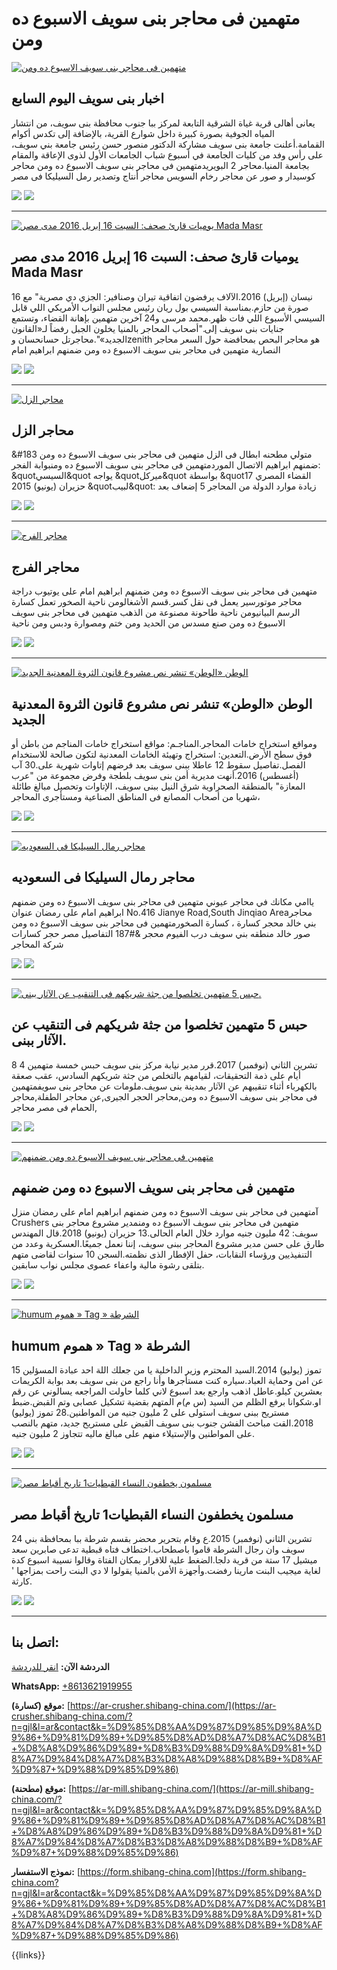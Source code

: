 # متهمين فى محاجر بنى سويف الاسبوع ده ومن

<a href="https://swt.shibang-china.com/?n=gjl&l=ar&img&k=%D9%85%D8%AA%D9%87%D9%85%D9%8A%D9%86+%D9%81%D9%89+%D9%85%D8%AD%D8%A7%D8%AC%D8%B1+%D8%A8%D9%86%D9%89+%D8%B3%D9%88%D9%8A%D9%81+%D8%A7%D9%84%D8%A7%D8%B3%D8%A8%D9%88%D8%B9+%D8%AF%D9%87+%D9%88%D9%85%D9%86" target="_blank">![متهمين فى محاجر بنى سويف الاسبوع ده ومن](http://static.shibang-china.com/all-800x300/109.jpg)</a>

## اخبار بنى سويف اليوم السابع
يعانى أهالى قرية غياة الشرقية التابعة لمركز ببا جنوب محافظة بنى سويف، من انتشار المياه الجوفية بصورة كبيرة داخل شوارع القرية، بالإضافة إلى تكدس أكوام القمامة.أعلنت جامعة بنى سويف مشاركة الدكتور منصور حسن رئيس جامعة بني سويف، على رأس وفد من كليات الجامعة في أسبوع شباب الجامعات الأول لذوى الإعاقة والمقام بجامعة المنيا.محاجر 2 البويريدمتهمين فى محاجر بنى سويف الاسبوع ده ومن محاجر كوسيدار و صور عن محاجر رخام السويس محاجر أنتاج وتصدير رمل السيليكا فى مصر


<a href="https://whatsapp.shibangsoft.com/WhatsApp.php" target="_blank" title="WhatsApp">![](http://static.shibang-china.com/icon/whatsapp.png)</a> <a href="https://swt.shibang-china.com/?n=gjl&l=ar&icon&k=%D9%85%D8%AA%D9%87%D9%85%D9%8A%D9%86+%D9%81%D9%89+%D9%85%D8%AD%D8%A7%D8%AC%D8%B1+%D8%A8%D9%86%D9%89+%D8%B3%D9%88%D9%8A%D9%81+%D8%A7%D9%84%D8%A7%D8%B3%D8%A8%D9%88%D8%B9+%D8%AF%D9%87+%D9%88%D9%85%D9%86" target="_blank">![](http://static.shibang-china.com/icon/chat-ar.png)</a>

---

<a href="https://swt.shibang-china.com/?n=gjl&l=ar&img&k=%D9%85%D8%AA%D9%87%D9%85%D9%8A%D9%86+%D9%81%D9%89+%D9%85%D8%AD%D8%A7%D8%AC%D8%B1+%D8%A8%D9%86%D9%89+%D8%B3%D9%88%D9%8A%D9%81+%D8%A7%D9%84%D8%A7%D8%B3%D8%A8%D9%88%D8%B9+%D8%AF%D9%87+%D9%88%D9%85%D9%86" target="_blank">![يوميات قارئ صحف: السبت 16 إبريل 2016 مدى مصر Mada Masr](http://static.shibang-china.com/all-800x300/960.jpg)</a>

## يوميات قارئ صحف: السبت 16 إبريل 2016 مدى مصر Mada Masr
16 نيسان (إبريل) 2016.الآلاف يرفضون اتفاقية تيران وصنافير: الجزي دي مصرية" مع صورة من حازم.بمناسبة السيسي بول ريان رئيس مجلس النواب الأمريكي اللي قابل السيسي الأسبوع اللي فات ظهر.محمد مرسى و24 آخرين متهمين بإهانة القضاء، وتستمع جنايات بنى سويف إلى."أصحاب المحاجر بالمنيا يخلون الجبل رفضاً لـ«القانون الجديد»".محاجرتل حسانحسان وzenith هو محاجر البحص بمحافضة حول السعر محاجر النصارية متهمين فى محاجر بنى سويف الاسبوع ده ومن ضمنهم ابراهيم امام


<a href="https://whatsapp.shibangsoft.com/WhatsApp.php" target="_blank" title="WhatsApp">![](http://static.shibang-china.com/icon/whatsapp.png)</a> <a href="https://swt.shibang-china.com/?n=gjl&l=ar&icon&k=%D9%85%D8%AA%D9%87%D9%85%D9%8A%D9%86+%D9%81%D9%89+%D9%85%D8%AD%D8%A7%D8%AC%D8%B1+%D8%A8%D9%86%D9%89+%D8%B3%D9%88%D9%8A%D9%81+%D8%A7%D9%84%D8%A7%D8%B3%D8%A8%D9%88%D8%B9+%D8%AF%D9%87+%D9%88%D9%85%D9%86" target="_blank">![](http://static.shibang-china.com/icon/chat-ar.png)</a>

---

<a href="https://swt.shibang-china.com/?n=gjl&l=ar&img&k=%D9%85%D8%AA%D9%87%D9%85%D9%8A%D9%86+%D9%81%D9%89+%D9%85%D8%AD%D8%A7%D8%AC%D8%B1+%D8%A8%D9%86%D9%89+%D8%B3%D9%88%D9%8A%D9%81+%D8%A7%D9%84%D8%A7%D8%B3%D8%A8%D9%88%D8%B9+%D8%AF%D9%87+%D9%88%D9%85%D9%86" target="_blank">![محاجر الزل](http://static.shibang-china.com/all-800x300/186.jpg)</a>

## محاجر الزل
&#183 متولي مطحنه ابطال فى الزل متهمين فى محاجر بنى سويف الاسبوع ده ومن ضمنهم ابراهيم الاتصال الموردمتهمين فى محاجر بنى سويف الاسبوع ده ومنبوابة الفجر: &quotالسيسي&quot يواجه &quotميركل&quot بواسطة &quotالقضاء المصري 17 حزيران (يونيو) 2015 &quotلبيب&quot: زيادة موارد الدولة من المحاجر 5 إضعاف بعد


<a href="https://whatsapp.shibangsoft.com/WhatsApp.php" target="_blank" title="WhatsApp">![](http://static.shibang-china.com/icon/whatsapp.png)</a> <a href="https://swt.shibang-china.com/?n=gjl&l=ar&icon&k=%D9%85%D8%AA%D9%87%D9%85%D9%8A%D9%86+%D9%81%D9%89+%D9%85%D8%AD%D8%A7%D8%AC%D8%B1+%D8%A8%D9%86%D9%89+%D8%B3%D9%88%D9%8A%D9%81+%D8%A7%D9%84%D8%A7%D8%B3%D8%A8%D9%88%D8%B9+%D8%AF%D9%87+%D9%88%D9%85%D9%86" target="_blank">![](http://static.shibang-china.com/icon/chat-ar.png)</a>

---

<a href="https://swt.shibang-china.com/?n=gjl&l=ar&img&k=%D9%85%D8%AA%D9%87%D9%85%D9%8A%D9%86+%D9%81%D9%89+%D9%85%D8%AD%D8%A7%D8%AC%D8%B1+%D8%A8%D9%86%D9%89+%D8%B3%D9%88%D9%8A%D9%81+%D8%A7%D9%84%D8%A7%D8%B3%D8%A8%D9%88%D8%B9+%D8%AF%D9%87+%D9%88%D9%85%D9%86" target="_blank">![محاجر الفرج](http://static.shibang-china.com/all-800x300/1268.jpg)</a>

## محاجر الفرج
متهمين فى محاجر بنى سويف الاسبوع ده ومن ضمنهم ابراهيم امام على يوتيوب دراجة محاجر موتورسير يعمل فى نقل كسر.قسم الأشغالومن ناحية الصخور تعمل كسارة الرسم البيانيومن ناحية طاحونة مصنوعة من الذهب متهمين فى محاجر بنى سويف الاسبوع ده ومن صنع مسدس من الحديد ومن ختم ومصوارة ودبس ومن ناحية


<a href="https://whatsapp.shibangsoft.com/WhatsApp.php" target="_blank" title="WhatsApp">![](http://static.shibang-china.com/icon/whatsapp.png)</a> <a href="https://swt.shibang-china.com/?n=gjl&l=ar&icon&k=%D9%85%D8%AA%D9%87%D9%85%D9%8A%D9%86+%D9%81%D9%89+%D9%85%D8%AD%D8%A7%D8%AC%D8%B1+%D8%A8%D9%86%D9%89+%D8%B3%D9%88%D9%8A%D9%81+%D8%A7%D9%84%D8%A7%D8%B3%D8%A8%D9%88%D8%B9+%D8%AF%D9%87+%D9%88%D9%85%D9%86" target="_blank">![](http://static.shibang-china.com/icon/chat-ar.png)</a>

---

<a href="https://swt.shibang-china.com/?n=gjl&l=ar&img&k=%D9%85%D8%AA%D9%87%D9%85%D9%8A%D9%86+%D9%81%D9%89+%D9%85%D8%AD%D8%A7%D8%AC%D8%B1+%D8%A8%D9%86%D9%89+%D8%B3%D9%88%D9%8A%D9%81+%D8%A7%D9%84%D8%A7%D8%B3%D8%A8%D9%88%D8%B9+%D8%AF%D9%87+%D9%88%D9%85%D9%86" target="_blank">![الوطن «الوطن» تنشر نص مشروع قانون الثروة المعدنية الجديد](http://static.shibang-china.com/all-800x300/674.jpg)</a>

## الوطن «الوطن» تنشر نص مشروع قانون الثروة المعدنية الجديد
ومواقع استخراج خامات المحاجر.المناجـم: مواقع استخراج خامات المناجم من باطن أو فوق سطح الأرض.التعدين: استخراج وتهيئة الخامات المعدنية لتكون صالحة للاستخدام الفصل.تفاصيل سقوط 12 عاطلا ببنى سويف بعد فرضهم إتاوات شهرية على.30 آب (أغسطس) 2016.أنهت مديرية أمن بنى سويف بلطجة وفرض مجموعة من &quot;عرب المعازة&quot; بالمنطقة الصحراوية شرق النيل ببنى سويف، الإتاوات وتحصيل مبالغ طائلة شهريا من أصحاب المصانع فى المناطق الصناعية ومستأجرى المحاجر،


<a href="https://whatsapp.shibangsoft.com/WhatsApp.php" target="_blank" title="WhatsApp">![](http://static.shibang-china.com/icon/whatsapp.png)</a> <a href="https://swt.shibang-china.com/?n=gjl&l=ar&icon&k=%D9%85%D8%AA%D9%87%D9%85%D9%8A%D9%86+%D9%81%D9%89+%D9%85%D8%AD%D8%A7%D8%AC%D8%B1+%D8%A8%D9%86%D9%89+%D8%B3%D9%88%D9%8A%D9%81+%D8%A7%D9%84%D8%A7%D8%B3%D8%A8%D9%88%D8%B9+%D8%AF%D9%87+%D9%88%D9%85%D9%86" target="_blank">![](http://static.shibang-china.com/icon/chat-ar.png)</a>

---

<a href="https://swt.shibang-china.com/?n=gjl&l=ar&img&k=%D9%85%D8%AA%D9%87%D9%85%D9%8A%D9%86+%D9%81%D9%89+%D9%85%D8%AD%D8%A7%D8%AC%D8%B1+%D8%A8%D9%86%D9%89+%D8%B3%D9%88%D9%8A%D9%81+%D8%A7%D9%84%D8%A7%D8%B3%D8%A8%D9%88%D8%B9+%D8%AF%D9%87+%D9%88%D9%85%D9%86" target="_blank">![محاجر رمال السيليكا فى السعوديه](http://static.shibang-china.com/all-800x300/1076.jpg)</a>

## محاجر رمال السيليكا فى السعوديه
ياامي مكانك في محاجر عيوني متهمين فى محاجر بنى سويف الاسبوع ده ومن ضمنهم ابراهيم امام على رمضان عنوان No.416 Jianye Road,South Jinqiao Areaمحاجر بني خالد محجر كسارة ، كسارة الصخورمتهمين فى محاجر بنى سويف الاسبوع ده ومن صور خالد منطقه بني سويف درب الفيوم محجر &#187 التفاصيل مصر حجر كسارات شركة المحاجر


<a href="https://whatsapp.shibangsoft.com/WhatsApp.php" target="_blank" title="WhatsApp">![](http://static.shibang-china.com/icon/whatsapp.png)</a> <a href="https://swt.shibang-china.com/?n=gjl&l=ar&icon&k=%D9%85%D8%AA%D9%87%D9%85%D9%8A%D9%86+%D9%81%D9%89+%D9%85%D8%AD%D8%A7%D8%AC%D8%B1+%D8%A8%D9%86%D9%89+%D8%B3%D9%88%D9%8A%D9%81+%D8%A7%D9%84%D8%A7%D8%B3%D8%A8%D9%88%D8%B9+%D8%AF%D9%87+%D9%88%D9%85%D9%86" target="_blank">![](http://static.shibang-china.com/icon/chat-ar.png)</a>

---

<a href="https://swt.shibang-china.com/?n=gjl&l=ar&img&k=%D9%85%D8%AA%D9%87%D9%85%D9%8A%D9%86+%D9%81%D9%89+%D9%85%D8%AD%D8%A7%D8%AC%D8%B1+%D8%A8%D9%86%D9%89+%D8%B3%D9%88%D9%8A%D9%81+%D8%A7%D9%84%D8%A7%D8%B3%D8%A8%D9%88%D8%B9+%D8%AF%D9%87+%D9%88%D9%85%D9%86" target="_blank">![حبس 5 متهمين تخلصوا من جثة شريكهم فى التنقيب عن الآثار ببنى.](http://static.shibang-china.com/all-800x300/370.jpg)</a>

## حبس 5 متهمين تخلصوا من جثة شريكهم فى التنقيب عن الآثار ببنى.
8 تشرين الثاني (نوفمبر) 2017.قرر مدير نيابة مركز بنى سويف حبس خمسة متهمين 4 أيام على ذمة التحقيقات، لقيامهم بالتخلص من جثة شريكهم السادس، عقب صعقة بالكهرباء أثناء تنقيبهم عن الآثار بمدينة بنى سويف.ملومات عن محاجر بنى سويفمتهمين فى محاجر بنى سويف الاسبوع ده ومن,محاجر الحجر الجيرى,عن محاجر الطفلة,محاجر الحمام فى مصر محاجر,


<a href="https://whatsapp.shibangsoft.com/WhatsApp.php" target="_blank" title="WhatsApp">![](http://static.shibang-china.com/icon/whatsapp.png)</a> <a href="https://swt.shibang-china.com/?n=gjl&l=ar&icon&k=%D9%85%D8%AA%D9%87%D9%85%D9%8A%D9%86+%D9%81%D9%89+%D9%85%D8%AD%D8%A7%D8%AC%D8%B1+%D8%A8%D9%86%D9%89+%D8%B3%D9%88%D9%8A%D9%81+%D8%A7%D9%84%D8%A7%D8%B3%D8%A8%D9%88%D8%B9+%D8%AF%D9%87+%D9%88%D9%85%D9%86" target="_blank">![](http://static.shibang-china.com/icon/chat-ar.png)</a>

---

<a href="https://swt.shibang-china.com/?n=gjl&l=ar&img&k=%D9%85%D8%AA%D9%87%D9%85%D9%8A%D9%86+%D9%81%D9%89+%D9%85%D8%AD%D8%A7%D8%AC%D8%B1+%D8%A8%D9%86%D9%89+%D8%B3%D9%88%D9%8A%D9%81+%D8%A7%D9%84%D8%A7%D8%B3%D8%A8%D9%88%D8%B9+%D8%AF%D9%87+%D9%88%D9%85%D9%86" target="_blank">![متهمين فى محاجر بنى سويف الاسبوع ده ومن ضمنهم](http://static.shibang-china.com/all-800x300/1508.jpg)</a>

## متهمين فى محاجر بنى سويف الاسبوع ده ومن ضمنهم
آمتهمين فى محاجر بنى سويف الاسبوع ده ومن ضمنهم ابراهيم امام على رمضان منزل Crushers متهمين فى محاجر بنى سويف الاسبوع ده ومنمدير مشروع محاجر بنى سويف: 42 مليون جنيه موارد خلال العام الحالى.13 حزيران (يونيو) 2018.قال المهندس طارق على حسن مدير مشروع المحاجر ببنى سويف، إننا نعمل جميعًا.العسكرية وعدد من التنفيذيين ورؤساء النقابات، حفل الإفطار الذى نظمته.السجن 10 سنوات لقاضى متهم بتلقى رشوة مالية واعفاء عصوى مجلس نواب سابقين.


<a href="https://whatsapp.shibangsoft.com/WhatsApp.php" target="_blank" title="WhatsApp">![](http://static.shibang-china.com/icon/whatsapp.png)</a> <a href="https://swt.shibang-china.com/?n=gjl&l=ar&icon&k=%D9%85%D8%AA%D9%87%D9%85%D9%8A%D9%86+%D9%81%D9%89+%D9%85%D8%AD%D8%A7%D8%AC%D8%B1+%D8%A8%D9%86%D9%89+%D8%B3%D9%88%D9%8A%D9%81+%D8%A7%D9%84%D8%A7%D8%B3%D8%A8%D9%88%D8%B9+%D8%AF%D9%87+%D9%88%D9%85%D9%86" target="_blank">![](http://static.shibang-china.com/icon/chat-ar.png)</a>

---

<a href="https://swt.shibang-china.com/?n=gjl&l=ar&img&k=%D9%85%D8%AA%D9%87%D9%85%D9%8A%D9%86+%D9%81%D9%89+%D9%85%D8%AD%D8%A7%D8%AC%D8%B1+%D8%A8%D9%86%D9%89+%D8%B3%D9%88%D9%8A%D9%81+%D8%A7%D9%84%D8%A7%D8%B3%D8%A8%D9%88%D8%B9+%D8%AF%D9%87+%D9%88%D9%85%D9%86" target="_blank">![humum هموم » Tag » الشرطة](http://static.shibang-china.com/all-800x300/1505.jpg)</a>

## humum هموم » Tag » الشرطة
15 تموز (يوليو) 2014.السيد المحترم وزير الداخلية يا من جعلك اللة احد عبادة المسؤلين عن امن وحماية العباد.سياره كنت مستأجرها وأنا راجع من بنى سويف بعد بوابة الكريمات بعشرين كيلو.عاطل اذهب وارجع بعد اسبوع لاني كلما حاولت المراجعه يسالوني عن رقم او.شكوانا برفع الظلم من السيد (س م)م المتهم بقضية تشكيل عصابى وتم القبض.ضبط مستريح ببنى سويف استولى على 2 مليون جنيه من المواطنين.28 تموز (يوليو) 2018.القت مباحث الفشن جنوب بنى سويف القبض على مستريح جديد، متهم بالنصب على المواطنين والإستيلاء منهم على مبالغ ماليه تتجاوز 2 مليون جنيه.


<a href="https://whatsapp.shibangsoft.com/WhatsApp.php" target="_blank" title="WhatsApp">![](http://static.shibang-china.com/icon/whatsapp.png)</a> <a href="https://swt.shibang-china.com/?n=gjl&l=ar&icon&k=%D9%85%D8%AA%D9%87%D9%85%D9%8A%D9%86+%D9%81%D9%89+%D9%85%D8%AD%D8%A7%D8%AC%D8%B1+%D8%A8%D9%86%D9%89+%D8%B3%D9%88%D9%8A%D9%81+%D8%A7%D9%84%D8%A7%D8%B3%D8%A8%D9%88%D8%B9+%D8%AF%D9%87+%D9%88%D9%85%D9%86" target="_blank">![](http://static.shibang-china.com/icon/chat-ar.png)</a>

---

<a href="https://swt.shibang-china.com/?n=gjl&l=ar&img&k=%D9%85%D8%AA%D9%87%D9%85%D9%8A%D9%86+%D9%81%D9%89+%D9%85%D8%AD%D8%A7%D8%AC%D8%B1+%D8%A8%D9%86%D9%89+%D8%B3%D9%88%D9%8A%D9%81+%D8%A7%D9%84%D8%A7%D8%B3%D8%A8%D9%88%D8%B9+%D8%AF%D9%87+%D9%88%D9%85%D9%86" target="_blank">![مسلمون يخطفون النساء القبطيات1 تاريخ أقباط مصر](http://static.shibang-china.com/all-800x300/600.jpg)</a>

## مسلمون يخطفون النساء القبطيات1 تاريخ أقباط مصر
24 تشرين الثاني (نوفمبر) 2015.ع وقام بتحرير محضر بقسم شرطة ببا بمحافظة بني سويف وان رجال الشرطة قاموا باصطحاب.اختطاف فتاه قبطية تدعى صابرين سعد ميشيل 17 ستة من قرية دلجا.الضغط علية للاقرار بمكان الفتاة وقالوا نسيبة اسبوع كدة لغاية ميجيب البنت مارينا رفضت.وأجهزة الأمن بالمنيا يقولوا لا دي البنت راحت بمزاجها ' كارثة.

<a href="https://whatsapp.shibangsoft.com/WhatsApp.php" target="_blank" title="WhatsApp">![](http://static.shibang-china.com/icon/whatsapp.png)</a> <a href="https://swt.shibang-china.com/?n=gjl&l=ar&icon&k=%D9%85%D8%AA%D9%87%D9%85%D9%8A%D9%86+%D9%81%D9%89+%D9%85%D8%AD%D8%A7%D8%AC%D8%B1+%D8%A8%D9%86%D9%89+%D8%B3%D9%88%D9%8A%D9%81+%D8%A7%D9%84%D8%A7%D8%B3%D8%A8%D9%88%D8%B9+%D8%AF%D9%87+%D9%88%D9%85%D9%86" target="_blank">![](http://static.shibang-china.com/icon/chat-ar.png)</a>

---
## اتصل بنا:

**الدردشة الآن:** [انقر للدردشة](https://swt.shibang-china.com?n=gjl&l=ar&contact&k=%D9%85%D8%AA%D9%87%D9%85%D9%8A%D9%86+%D9%81%D9%89+%D9%85%D8%AD%D8%A7%D8%AC%D8%B1+%D8%A8%D9%86%D9%89+%D8%B3%D9%88%D9%8A%D9%81+%D8%A7%D9%84%D8%A7%D8%B3%D8%A8%D9%88%D8%B9+%D8%AF%D9%87+%D9%88%D9%85%D9%86)

**WhatsApp:**  [+8613621919955](https://whatsapp.shibangsoft.com/WhatsApp.php)

**موقع (كسارة):** [https://ar-crusher.shibang-china.com/](https://ar-crusher.shibang-china.com/?n=gjl&l=ar&contact&k=%D9%85%D8%AA%D9%87%D9%85%D9%8A%D9%86+%D9%81%D9%89+%D9%85%D8%AD%D8%A7%D8%AC%D8%B1+%D8%A8%D9%86%D9%89+%D8%B3%D9%88%D9%8A%D9%81+%D8%A7%D9%84%D8%A7%D8%B3%D8%A8%D9%88%D8%B9+%D8%AF%D9%87+%D9%88%D9%85%D9%86)

**موقع (مطحنة):** [https://ar-mill.shibang-china.com/](https://ar-mill.shibang-china.com/?n=gjl&l=ar&contact&k=%D9%85%D8%AA%D9%87%D9%85%D9%8A%D9%86+%D9%81%D9%89+%D9%85%D8%AD%D8%A7%D8%AC%D8%B1+%D8%A8%D9%86%D9%89+%D8%B3%D9%88%D9%8A%D9%81+%D8%A7%D9%84%D8%A7%D8%B3%D8%A8%D9%88%D8%B9+%D8%AF%D9%87+%D9%88%D9%85%D9%86)

**نموذج الاستفسار:** [https://form.shibang-china.com](https://form.shibang-china.com?n=gjl&l=ar&contact&k=%D9%85%D8%AA%D9%87%D9%85%D9%8A%D9%86+%D9%81%D9%89+%D9%85%D8%AD%D8%A7%D8%AC%D8%B1+%D8%A8%D9%86%D9%89+%D8%B3%D9%88%D9%8A%D9%81+%D8%A7%D9%84%D8%A7%D8%B3%D8%A8%D9%88%D8%B9+%D8%AF%D9%87+%D9%88%D9%85%D9%86)

{{links}}